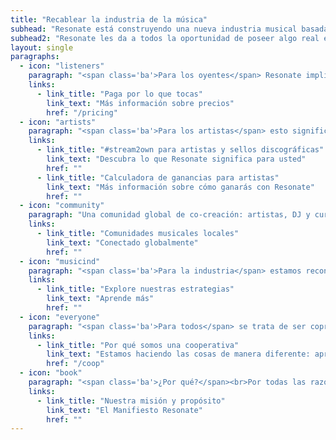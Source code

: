 ```yaml
---
title: "Recablear la industria de la música"
subhead: "Resonate está construyendo una nueva industria musical basada en la equidad, la transparencia y la cooperación."
subhead2: "Resonate les da a todos la oportunidad de poseer algo real en la era digital."
layout: single
paragraphs:
  - icon: "listeners"
    paragraph: "<span class='ba'>Para los oyentes</span> Resonate implica poseer algo de valor real en una economía digital. También se trata de resistir la tentación de tratar la música como nada más que un fondo de pantalla de audio. Sobre redescubrir y comprometerse con la música como arte hecho por humanos reales."
    links:
      - link_title: "Paga por lo que tocas"
        link_text: "Más información sobre precios"
        href: "/pricing"
  - icon: "artists"
    paragraph: "<span class='ba'>Para los artistas</span> esto significa ser dueños de su trabajo y ser dueños de sus redes. Resonar se trata de justicia y control; Permitimos que los creadores establezcan los términos en los que distribuirán su arte."
    links:
      - link_title: "#stream2own para artistas y sellos discográficas"
        link_text: "Descubra lo que Resonate significa para usted"
        href: ""
      - link_title: "Calculadora de ganancias para artistas"
        link_text: "Más información sobre cómo ganarás con Resonate"
        href: ""
  - icon: "community"
    paragraph: "Una comunidad global de co-creación: artistas, DJ y curadores"
    links:
      - link_title: "Comunidades musicales locales"
        link_text: "Conectado globalmente"
        href: ""      
  - icon: "musicind"
    paragraph: "<span class='ba'>Para la industria</span> estamos reconfigurando los términos del negocio, transformando una industria que actualmente se basa en la exclusividad y la inequidad en una que se basa en la apertura, la transparencia y la colaboración."
    links:
      - link_title: "Explore nuestras estrategias"
        link_text: "Aprende más"
        href: ""
  - icon: "everyone"
    paragraph: "<span class='ba'>Para todos</span> se trata de ser copropietario de una plataforma. Creemos que este sistema de un miembro y un voto les da a todos una voz y apoya a la comunidad de una manera justa y transparente."
    links:
      - link_title: "Por qué somos una cooperativa"
        link_text: "Estamos haciendo las cosas de manera diferente: aprenda más"
        href: "/coop"
  - icon: "book"
    paragraph: "<span class='ba'>¿Por qué?</span><br>Por todas las razones correctas: "
    links:
      - link_title: "Nuestra misión y propósito"
        link_text: "El Manifiesto Resonate"
        href: ""
---
```

